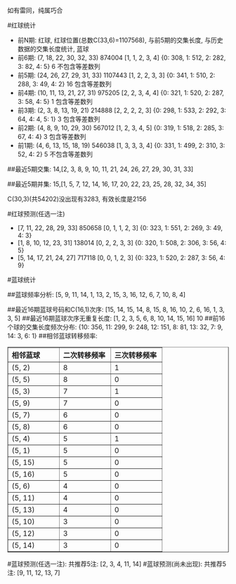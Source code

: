 <!-- 
.. title: 双色球2011063期(2011-06-02)数据分析报告
.. slug: slott-2011063-2011-06-02-report
.. date: 2011-06-03 08:00:00 UTC+08:00
.. tags: Lottery
.. link: 
.. description: 
.. type: text
-->

如有雷同，纯属巧合

<!-- TEASER_END-->

#红球统计

- 前N期: 红球, 红球位置(总数C(33,6)=1107568), 与前5期的交集长度, 与历史数据的交集长度统计, 蓝球
- 前6期: (7, 18, 22, 30, 32, 33) 874004 [1, 1, 2, 3, 4] {0: 308, 1: 512, 2: 282, 3: 82, 4: 5} 6 不包含等差数列
- 前5期: (24, 26, 27, 29, 31, 33) 1107443 [1, 2, 2, 3, 3] {0: 341, 1: 510, 2: 288, 3: 49, 4: 2} 16 包含等差数列
- 前4期: (10, 11, 13, 21, 27, 31) 975205 [2, 2, 3, 4, 4] {0: 321, 1: 520, 2: 287, 3: 58, 4: 5} 1 包含等差数列
- 前3期: (2, 3, 8, 13, 19, 21) 214888 [2, 2, 2, 2, 3] {0: 298, 1: 533, 2: 292, 3: 64, 4: 4, 5: 1} 3 包含等差数列
- 前2期: (4, 8, 9, 10, 29, 30) 567012 [1, 2, 3, 4, 5] {0: 319, 1: 518, 2: 285, 3: 67, 4: 4} 3 包含等差数列
- 前1期: (4, 6, 13, 15, 18, 19) 546038 [1, 3, 3, 3, 4] {0: 331, 1: 499, 2: 310, 3: 52, 4: 2} 5 不包含等差数列

##最近5期交集:
14,[2, 3, 8, 9, 10, 11, 21, 24, 26, 27, 29, 30, 31, 33]

##最近5期并集:
15,[1, 5, 7, 12, 14, 16, 17, 20, 22, 23, 25, 28, 32, 34, 35]

C(30,3)(共54202)没出现有3283, 
有效长度是2156

#红球预测(任选一注)

- [7, 11, 22, 28, 29, 33] 850658 [0, 1, 1, 2, 3] {0: 323, 1: 551, 2: 269, 3: 49, 4: 3}
- [1, 8, 10, 12, 23, 31] 138014 [0, 2, 2, 3, 3] {0: 320, 1: 508, 2: 306, 3: 56, 4: 5}
- [5, 14, 17, 21, 24, 27] 717118 [0, 0, 1, 2, 3] {0: 323, 1: 520, 2: 287, 3: 56, 4: 9}

#蓝球统计

##蓝球频率分析:
[5, 9, 11, 14, 1, 13, 2, 15, 3, 16, 12, 6, 7, 10, 8, 4]

##最近16期蓝球号码和C(16,1)次序:
[15, 14, 15, 14, 8, 15, 8, 16, 10, 2, 6, 16, 1, 3, 3, 5]
##最近16期蓝球次序无重复长度:
[1, 2, 3, 5, 6, 8, 10, 14, 15, 16] 10
##前16个球的交集长度频次分布:
{10: 356, 11: 299, 9: 248, 12: 151, 8: 81, 13: 32, 7: 9, 14: 3, 6: 1}
##相邻蓝球转移频率:
<table border="1" class="table table-striped dataframe">
  <thead>
    <tr style="text-align: left;">
      <th style="min-width: 100px;">相邻蓝球</th>
      <th style="min-width: 100px;">二次转移频率</th>
      <th style="min-width: 100px;">三次转移频率</th>
    </tr>
  </thead>
  <tbody>
    <tr>
      <td>  (5, 2)</td>
      <td> 8</td>
      <td> 1</td>
    </tr>
    <tr>
      <td>  (5, 5)</td>
      <td> 8</td>
      <td> 0</td>
    </tr>
    <tr>
      <td>  (5, 3)</td>
      <td> 7</td>
      <td> 1</td>
    </tr>
    <tr>
      <td>  (5, 9)</td>
      <td> 7</td>
      <td> 0</td>
    </tr>
    <tr>
      <td>  (5, 7)</td>
      <td> 6</td>
      <td> 0</td>
    </tr>
    <tr>
      <td>  (5, 8)</td>
      <td> 6</td>
      <td> 0</td>
    </tr>
    <tr>
      <td>  (5, 4)</td>
      <td> 5</td>
      <td> 1</td>
    </tr>
    <tr>
      <td>  (5, 1)</td>
      <td> 5</td>
      <td> 0</td>
    </tr>
    <tr>
      <td> (5, 15)</td>
      <td> 5</td>
      <td> 0</td>
    </tr>
    <tr>
      <td> (5, 16)</td>
      <td> 5</td>
      <td> 0</td>
    </tr>
    <tr>
      <td>  (5, 6)</td>
      <td> 4</td>
      <td> 0</td>
    </tr>
    <tr>
      <td> (5, 11)</td>
      <td> 4</td>
      <td> 0</td>
    </tr>
    <tr>
      <td> (5, 13)</td>
      <td> 4</td>
      <td> 0</td>
    </tr>
    <tr>
      <td> (5, 10)</td>
      <td> 3</td>
      <td> 0</td>
    </tr>
    <tr>
      <td> (5, 12)</td>
      <td> 3</td>
      <td> 0</td>
    </tr>
    <tr>
      <td> (5, 14)</td>
      <td> 3</td>
      <td> 0</td>
    </tr>
  </tbody>
</table>
#蓝球预测(任选一注):
共推荐5注: [2, 3, 4, 11, 14]
#蓝球预测(尚未出现):
共推荐5注: [9, 11, 12, 13, 7]

